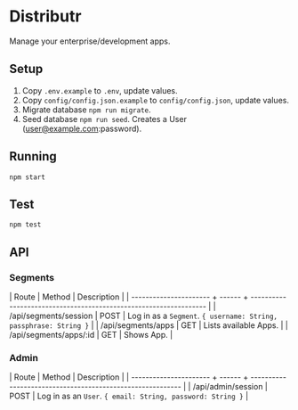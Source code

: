 # Distributr

Manage your enterprise/development apps.

## Setup

1. Copy `.env.example` to `.env`, update values.
2. Copy `config/config.json.example` to `config/config.json`, update values.
3. Migrate database `npm run migrate`.
4. Seed database `npm run seed`. Creates a User (user@example.com:password).

## Running

`npm start`

## Test

`npm test`

## API

### Segments

| Route                  | Method | Description                                                       |
| ---------------------- + ------ + ----------------------------------------------------------------- |
| /api/segments/session  | POST   | Log in as a `Segment`. `{ username: String, passphrase: String }` |
| /api/segments/apps     | GET    | Lists available Apps.                                             |
| /api/segments/apps/:id | GET    | Shows App.                                                        |

### Admin

| Route                  | Method | Description                                                |
| ---------------------- + ------ + ---------------------------------------------------------- |
| /api/admin/session     | POST   | Log in as an `User`. `{ email: String, password: String }` |
